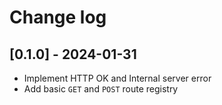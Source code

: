 # Change log

## [0.1.0] - 2024-01-31

-   Implement HTTP OK and Internal server error
-   Add basic `GET` and `POST` route registry

